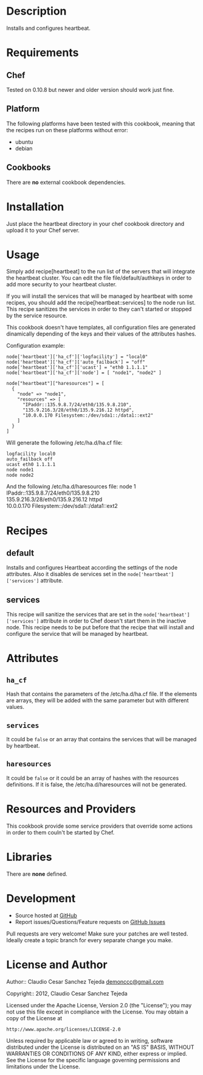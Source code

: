 # Description

Installs and configures heartbeat.

# Requirements

## Chef

Tested on 0.10.8 but newer and older version should work just fine.

## Platform

The following platforms have been tested with this cookbook, meaning that the
recipes run on these platforms without error:

* ubuntu
* debian

## Cookbooks

There are **no** external cookbook dependencies. 

# Installation

Just place the heartbeat directory in your chef cookbook directory and
upload it to your Chef server.

# Usage

Simply add recipe[heartbeat] to the run list of the servers that will integrate 
the heartbeat cluster. You can edit the file file/default/authkeys in order to add 
more security to your heartbeat cluster.

If you will install the services that will be managed by heartbeat with some recipes,
you should add the recipe[heartbeat::services] to the node run list. This recipe 
sanitizes the services in order to they can't started or stopped by the service resource.

This cookbook doesn't have templates, all configuration files are generated dinamically 
depending of the keys and their values of the attributes hashes.

Configuration example:

    node['heartbeat']['ha_cf']['logfacility'] = "local0"
    node['heartbeat']['ha_cf']['auto_failback'] = "off"
    node['heartbeat']['ha_cf']['ucast'] = "eth0 1.1.1.1"
    node['heartbeat"]['ha_cf']['node'] = [ "node1", "node2" ]

    node["heartbeat"]["haresources"] = [
      {
        "node" => "node1",
        "resources" => [
          "IPaddr::135.9.8.7/24/eth0/135.9.8.210",
          "135.9.216.3/28/eth0/135.9.216.12 httpd",
          "10.0.0.170 Filesystem::/dev/sda1::/data1::ext2"
        ]
      }
    ]

Will generate the following /etc/ha.d/ha.cf file:

    logfacility local0
    auto_failback off
    ucast eth0 1.1.1.1
    node node1
    node node2

And the following /etc/ha.d/haresources file:
    node 1 \
            IPaddr::135.9.8.7/24/eth0/135.9.8.210 \
            135.9.216.3/28/eth0/135.9.216.12 httpd \
            10.0.0.170 Filesystem::/dev/sda1::/data1::ext2

# Recipes

## default

Installs and configures Heartbeat according the settings of the node attributes. 
Also it disables de services set in the `node['heartbeat']['services']` attribute.

## services

This recipe will sanitize the services that are set in the `node['heartbeat']['services']` 
attribute in order to Chef doesn't start them in the inactive node. This recipe needs to 
be put before that the recipe that will install and configure the service that will be 
managed by heartbeat.

# Attributes

## `ha_cf`

Hash that contains the parameters of the /etc/ha.d/ha.cf file. If the elements are
arrays, they will be added with the same parameter but with different values.

## `services`

It could be `false` or an array that contains the services that will be managed by heartbeat.

## `haresources`

It could be `false` or it could be an array of hashes with the resources definitions. 
If it is false, the /etc/ha.d/haresources will not be generated.

# Resources and Providers

This cookbook provide some service providers that override some actions in order to them couln't be started by Chef.

# Libraries

There are **none** defined.

# Development

* Source hosted at [GitHub][repo]
* Report issues/Questions/Feature requests on [GitHub Issues][issues]

Pull requests are very welcome! Make sure your patches are well tested.
Ideally create a topic branch for every separate change you make.

# License and Author

Author:: Claudio Cesar Sanchez Tejeda <demonccc@gmail.com>

Copyright:: 2012, Claudio Cesar Sanchez Tejeda

Licensed under the Apache License, Version 2.0 (the "License");
you may not use this file except in compliance with the License.
You may obtain a copy of the License at

    http://www.apache.org/licenses/LICENSE-2.0

Unless required by applicable law or agreed to in writing, software
distributed under the License is distributed on an "AS IS" BASIS,
WITHOUT WARRANTIES OR CONDITIONS OF ANY KIND, either express or implied.
See the License for the specific language governing permissions and
limitations under the License.

[repo]:         https://github.com/demonccc/chef-repo
[issues]:       https://github.com/demonccc/chef-repo/issues
